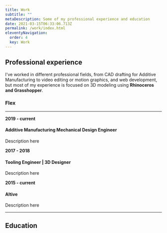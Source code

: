 ```yaml
---
title: Work
subtitle: ""
metaDescription: Some of my professional experience and education
date: 2021-03-15T06:33:06.713Z
permalink: /work/index.html
eleventyNavigation:
  order: 4
  key: Work
---
```


## Professional experience

I've worked in different professional fields, from CAD drafting for Additive Manufacturing to video editing or motion graphics, and web development, but most of my experience is focused on 3D modeling using **Rhinoceros and Grasshopper**.

### Flex

---

**2019 - current**

#### Additive Manufacturing Mechanical Design Engineer

Description here

**2017 - 2018**

#### Tooling Engineer | 3D Designer

Description here

**2015 - current**

#### Altive

Description here

---

## Education
